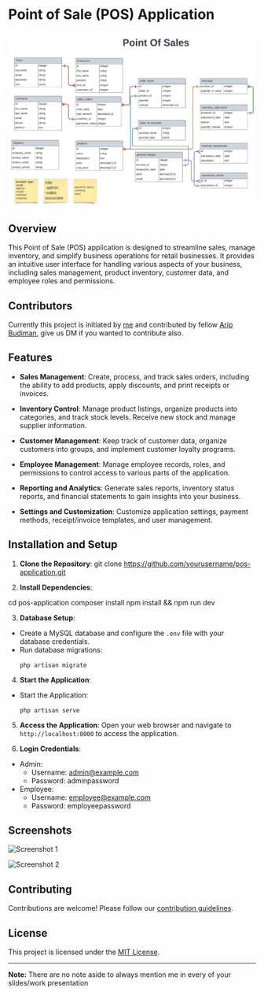 # Point of Sale (POS) Application

![Database Schema](./public/db-schema.jpg)

## Overview

This Point of Sale (POS) application is designed to streamline sales, manage inventory, and simplify business operations for retail businesses. It provides an intuitive user interface for handling various aspects of your business, including sales management, product inventory, customer data, and employee roles and permissions.

## Contributors

Currently this project is initiated by [me](https://www.instagram.com/thesaktibuana/) and contributed by fellow [Arip Budiman](https://www.instagram.com/aripbudiman22/), give us DM if you wanted to contribute also.


## Features

- **Sales Management**: Create, process, and track sales orders, including the ability to add products, apply discounts, and print receipts or invoices.

- **Inventory Control**: Manage product listings, organize products into categories, and track stock levels. Receive new stock and manage supplier information.

- **Customer Management**: Keep track of customer data, organize customers into groups, and implement customer loyalty programs.

- **Employee Management**: Manage employee records, roles, and permissions to control access to various parts of the application.

- **Reporting and Analytics**: Generate sales reports, inventory status reports, and financial statements to gain insights into your business.

- **Settings and Customization**: Customize application settings, payment methods, receipt/invoice templates, and user management.

## Installation and Setup

1. **Clone the Repository**:
git clone https://github.com/yourusername/pos-application.git


2. **Install Dependencies**:

cd pos-application
composer install
npm install && npm run dev


3. **Database Setup**:
- Create a MySQL database and configure the `.env` file with your database credentials.
- Run database migrations:
  ```
  php artisan migrate
  ```

4. **Start the Application**:
- Start the Application:
  ```
  php artisan serve
  ```

5. **Access the Application**:
Open your web browser and navigate to `http://localhost:8000` to access the application.

6. **Login Credentials**:
- Admin:
  - Username: admin@example.com
  - Password: adminpassword
- Employee:
  - Username: employee@example.com
  - Password: employeepassword

## Screenshots

![Screenshot 1](./images/screenshot1.png)

![Screenshot 2](./images/screenshot2.png)

## Contributing

Contributions are welcome! Please follow our [contribution guidelines](CONTRIBUTING.md).

## License

This project is licensed under the [MIT License](LICENSE).

---

**Note:**
There are no note aside to always mention me in every of your slides/work presentation